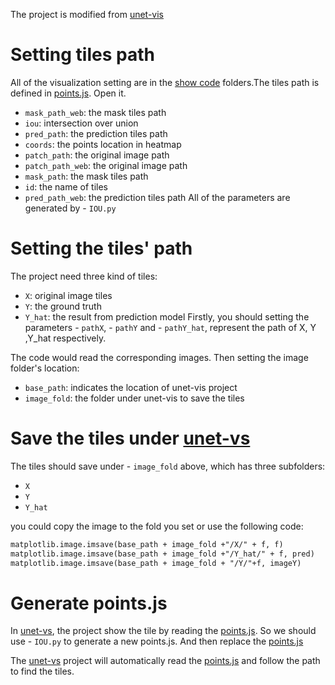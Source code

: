 
The project is modified from [unet-vis](https://github.com/adrijanik/unet-vis)
# Setting tiles path
All of the visualization setting are in the [show code](https://github.com/ShuoShen-Susan/unet-visualization/tree/main/show%20code) folders.The tiles path is defined in [points.js](./data/points.js). Open it. 
- `mask_path_web`: the mask tiles path
- `iou`:  intersection over union
- `pred_path`: the prediction tiles path
- `coords`: the points location in heatmap
- `patch_path`: the original image path
- `patch_path_web`: the original image path
- `mask_path`: the mask tiles path
- `id`: the name of tiles
- `pred_path_web`: the prediction tiles path
All of the parameters are generated by - `IOU.py`

# Setting the tiles' path
The project need three kind of tiles:
- `X`: original image tiles
- `Y`: the ground truth
- `Y_hat`: the result from prediction model
Firstly, you should setting the parameters - `pathX`,  - `pathY` and - `pathY_hat`, represent the path of X, Y ,Y_hat respectively. 

The code would read the corresponding images. 
Then setting the image folder's location:
- `base_path`: indicates the location of unet-vis project
- `image_fold`: the folder under unet-vis to save the tiles

# Save the tiles under  [unet-vs](https://github.com/adrijanik/unet-vis)
The tiles should save under - `image_fold` above, which has three subfolders:
- `X` 
- `Y`
- `Y_hat`
 
you could copy the image to the fold you set or use the following code:
```md
matplotlib.image.imsave(base_path + image_fold +"/X/" + f, f)
matplotlib.image.imsave(base_path + image_fold +"/Y_hat/" + f, pred)
matplotlib.image.imsave(base_path + image_fold + "/Y/"+f, imageY)
```

# Generate points.js
In [unet-vs](https://github.com/adrijanik/unet-vis), the project show the tile by reading the  [points.js](./data/points.js). So we should use   - `IOU.py` to generate a new points.js. And then replace the [points.js](./data/points.js)

The [unet-vs](https://github.com/adrijanik/unet-vis) project will automatically read the [points.js](./data/points.js) and follow the path to find the tiles.

